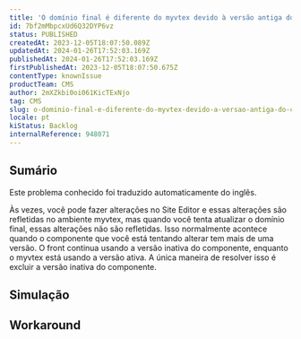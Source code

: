 ```yaml
---
title: 'O domínio final é diferente do myvtex devido à versão antiga do componente no Site Editor'
id: 7bf2mMbpcxUd6Q32DYP6vz
status: PUBLISHED
createdAt: 2023-12-05T18:07:50.089Z
updatedAt: 2024-01-26T17:52:03.169Z
publishedAt: 2024-01-26T17:52:03.169Z
firstPublishedAt: 2023-12-05T18:07:50.675Z
contentType: knownIssue
productTeam: CMS
author: 2mXZkbi0oi061KicTExNjo
tag: CMS
slug: o-dominio-final-e-diferente-do-myvtex-devido-a-versao-antiga-do-componente-no-site-editor
locale: pt
kiStatus: Backlog
internalReference: 948071
---
```


## Sumário

<div class="alert alert-info">
  <p>Este problema conhecido foi traduzido automaticamente do inglês.</p>
</div>


Às vezes, você pode fazer alterações no Site Editor e essas alterações são refletidas no ambiente myvtex, mas quando você tenta atualizar o domínio final, essas alterações não são refletidas. Isso normalmente acontece quando o componente que você está tentando alterar tem mais de uma versão. O front continua usando a versão inativa do componente, enquanto o myvtex está usando a versão ativa. A única maneira de resolver isso é excluir a versão inativa do componente.

## Simulação



## Workaround



